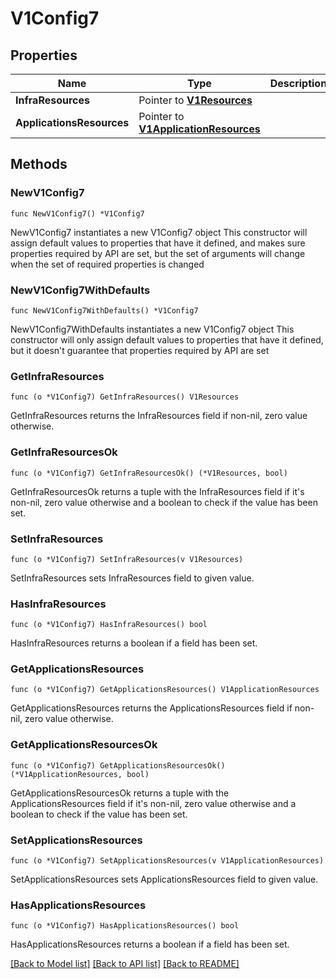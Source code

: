 # V1Config7

## Properties

Name | Type | Description | Notes
------------ | ------------- | ------------- | -------------
**InfraResources** | Pointer to [**V1Resources**](V1Resources.md) |  | [optional] 
**ApplicationsResources** | Pointer to [**V1ApplicationResources**](V1ApplicationResources.md) |  | [optional] 

## Methods

### NewV1Config7

`func NewV1Config7() *V1Config7`

NewV1Config7 instantiates a new V1Config7 object
This constructor will assign default values to properties that have it defined,
and makes sure properties required by API are set, but the set of arguments
will change when the set of required properties is changed

### NewV1Config7WithDefaults

`func NewV1Config7WithDefaults() *V1Config7`

NewV1Config7WithDefaults instantiates a new V1Config7 object
This constructor will only assign default values to properties that have it defined,
but it doesn't guarantee that properties required by API are set

### GetInfraResources

`func (o *V1Config7) GetInfraResources() V1Resources`

GetInfraResources returns the InfraResources field if non-nil, zero value otherwise.

### GetInfraResourcesOk

`func (o *V1Config7) GetInfraResourcesOk() (*V1Resources, bool)`

GetInfraResourcesOk returns a tuple with the InfraResources field if it's non-nil, zero value otherwise
and a boolean to check if the value has been set.

### SetInfraResources

`func (o *V1Config7) SetInfraResources(v V1Resources)`

SetInfraResources sets InfraResources field to given value.

### HasInfraResources

`func (o *V1Config7) HasInfraResources() bool`

HasInfraResources returns a boolean if a field has been set.

### GetApplicationsResources

`func (o *V1Config7) GetApplicationsResources() V1ApplicationResources`

GetApplicationsResources returns the ApplicationsResources field if non-nil, zero value otherwise.

### GetApplicationsResourcesOk

`func (o *V1Config7) GetApplicationsResourcesOk() (*V1ApplicationResources, bool)`

GetApplicationsResourcesOk returns a tuple with the ApplicationsResources field if it's non-nil, zero value otherwise
and a boolean to check if the value has been set.

### SetApplicationsResources

`func (o *V1Config7) SetApplicationsResources(v V1ApplicationResources)`

SetApplicationsResources sets ApplicationsResources field to given value.

### HasApplicationsResources

`func (o *V1Config7) HasApplicationsResources() bool`

HasApplicationsResources returns a boolean if a field has been set.


[[Back to Model list]](../README.md#documentation-for-models) [[Back to API list]](../README.md#documentation-for-api-endpoints) [[Back to README]](../README.md)


